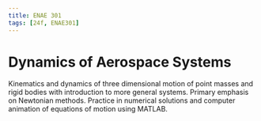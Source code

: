 ```yaml
---
title: ENAE 301
tags: [24f, ENAE301]
---
```


# Dynamics of Aerospace Systems

Kinematics and dynamics of three dimensional motion of point masses and rigid bodies with introduction to more general systems. Primary emphasis on Newtonian methods. Practice in numerical solutions and computer animation of equations of motion using MATLAB.
